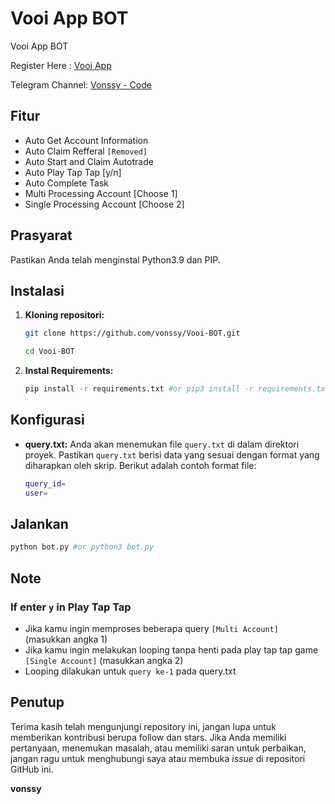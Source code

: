 # Vooi App BOT
Vooi App BOT

Register Here : [Vooi App](https://t.me/VooiAppBot/vooi?startapp=frenIDDYR2rnq)

Telegram Channel: [Vonssy - Code](https://t.me/vonssy_code)

## Fitur

  - Auto Get Account Information
  - Auto Claim Refferal `[Removed]`
  - Auto Start and Claim Autotrade
  - Auto Play Tap Tap [y/n]
  - Auto Complete Task
  - Multi Processing Account [Choose 1]
  - Single Processing Account [Choose 2]

## Prasyarat

Pastikan Anda telah menginstal Python3.9 dan PIP.

## Instalasi

1. **Kloning repositori:**
   ```bash
   git clone https://github.com/vonssy/Vooi-BOT.git
   ```
   ```bash
   cd Vooi-BOT
   ```

2. **Instal Requirements:**
   ```bash
   pip install -r requirements.txt #or pip3 install -r requirements.txt
   ```

## Konfigurasi

- **query.txt:** Anda akan menemukan file `query.txt` di dalam direktori proyek. Pastikan `query.txt` berisi data yang sesuai dengan format yang diharapkan oleh skrip. Berikut adalah contoh format file:

  ```bash
  query_id=
  user=
  ```

## Jalankan

```bash
python bot.py #or python3 bot.py
```

## Note

  ### If enter `y` in Play Tap Tap
  - Jika kamu ingin memproses beberapa query `[Multi Account]` (masukkan angka 1)
  - Jika kamu ingin melakukan looping tanpa henti pada play tap tap game `[Single Account]` (masukkan angka 2)
  - Looping dilakukan untuk `query ke-1` pada query.txt

## Penutup

Terima kasih telah mengunjungi repository ini, jangan lupa untuk memberikan kontribusi berupa follow dan stars.
Jika Anda memiliki pertanyaan, menemukan masalah, atau memiliki saran untuk perbaikan, jangan ragu untuk menghubungi saya atau membuka *issue* di repositori GitHub ini.

**vonssy**